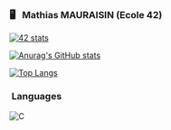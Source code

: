 ### :desktop_computer: &nbsp; Mathias MAURAISIN (Ecole 42)

[![42 stats](https://badge42.herokuapp.com/api/stats/mamaurai?darkmode=true)](https://github.com/JaeSeoKim/badge42)


[![Anurag's GitHub stats](https://github-readme-stats.vercel.app/api?username=mathias-mrsn?hide=stars?bg_color=202020?title_color=f8f8f8?text_color=f8f8f8?icon_color=f8f8f8?border_color=202020)](https://github.com/anuraghazra/github-readme-stats)


[![Top Langs](https://github-readme-stats.vercel.app/api/top-langs/?username=mathias-mrsn&layout=compact)](https://github.com/anuraghazra/github-readme-stats)




### &nbsp;Languages
![C](https://img.shields.io/badge/C-00599C?style=for-the-badge&logo=c&logoColor=white)

